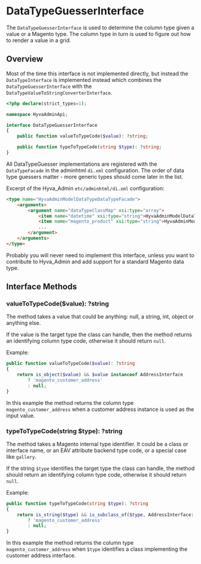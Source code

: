 # DataTypeGuesserInterface

The `DataTypeGuesserInterface` is used to determine the column type given a value or a Magento type. The column type in turn is used to figure out how to render a value in a grid.

## Overview

Most of the time this interface is not implemented directly, but instead the `DataTypeInterface` is implemented instead which combines the `DataTypeGuesserInterface` with the `DataTypeValueToStringConverterInterface`.

```php
<?php declare(strict_types=1);

namespace HyvaAdminApi;

interface DataTypeGuesserInterface
{
    public function valueToTypeCode($value): ?string;

    public function typeToTypeCode(string $type): ?string;
}
```

All DataTypeGuesser implementations are registered with the `DataTypeFacade` in the adminhtml `di.xml` configuration. The order of data type guessers matter - more generic types should come later in the list.

Excerpt of the Hyva_Admin `etc/adminhtml/di.xml` configuration:

```html
<type name="HyvaAdminModelDataTypeDataTypeFacade">
    <arguments>
        <argument name="dataTypeClassMap" xsi:type="array">
            <item name="datetime" xsi:type="string">HyvaAdminModelDataTypeDateTimeDataType</item>
            <item name="magento_product" xsi:type="string">HyvaAdminModelDataTypeProductDataType</item>
            ...
        </argument>
    </arguments>
</type>
```

Probably you will never need to implement this interface, unless you want to contribute to Hyva_Admin and add support for a standard Magento data type.

## Interface Methods

### valueToTypeCode($value): ?string

The method takes a value that could be anything: null, a string, int, object or anything else.

If the value is the target type the class can handle, then the method returns an identifying column type code, otherwise it should return `null`.

Example:

```php
public function valueToTypeCode($value): ?string
{
    return is_object($value) && $value instanceof AddressInterface
        ? 'magento_customer_address'
        : null;
}
```

In this example the method returns the column type `magento_customer_address` when a customer address instance is used as the input value.

### typeToTypeCode(string $type): ?string

The method takes a Magento internal type identifier. It could be a class or interface name, or an EAV attribute backend type code, or a special case like `gallery`.

If the string `$type` identifies the target type the class can handle, the method should return an identifying column type code, otherwise it should return `null`.

Example:

```php
public function typeToTypeCode(string $type): ?string
{
    return is_string($type) && is_subclass_of($type, AddressInterface::class)
        ? 'magento_customer_address'
        : null;
}
```

In this example the method returns the column type `magento_customer_address` when `$type` identifies a class implementing the customer address interface.